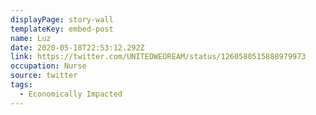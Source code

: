 ```yaml
---
displayPage: story-wall
templateKey: embed-post
name: Luz
date: 2020-05-18T22:53:12.292Z
link: https://twitter.com/UNITEDWEDREAM/status/1260580515888979973
occupation: Nurse
source: twitter
tags:
  - Economically Impacted
---
```

